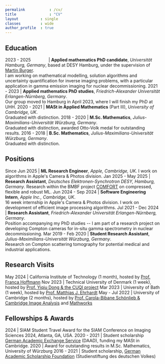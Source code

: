 ```yaml
---
permalink			: /cv/
title				: "CV"
layout 			: single
classes			: wide
author_profile	: true
---
```

## Education

2023 - 2025 <img width=50/> | **Applied mathematics PhD candidate**, *Universität Hamburg, Germany*, based at DESY Hamburg, under the supervision of [Martin Burger](https://helmholtz-imaging.de/person/prof-dr-martin-burger/).<br>I am working on mathematical modelling, solution algorithms and uncertainty quantification for inverse imaging problems, with a particular application in gamma emission imaging for nuclear decommissioning.
2021 - 2023 | **Applied mathematics PhD studies**, *Friedrich-Alexander Universität Erlangen-Nürnberg, Germany*.<br>Our group moved to Hamburg in April 2023, where I will finish my PhD at UHH.
2020 - 2021 | **MASt in Applied Mathematics** (Part III), *University of Cambridge, UK*.<br>Graduated with distinction.
2018 - 2020 | **M.Sc. Mathematics**, *Julius-Maximilians-Universität Würzburg, Germany*.<br>Graduated with distinction, awarded Otto-Volk medal for outstanding results.
2016 - 2018 | **B.Sc. Mathematics**, *Julius-Maximilians-Universität Würzburg, Germany*.<br>Graduated with distinction.

## Positions

Since Jun 2025 | **ML Research Engineer**, *Apple, Cambridge, UK*. I work on algorithms in Apple's Camera & Photos division.
Jan 2025 - May 2025 | **Research Assistant**, *Deutsches Elektronen-Synchrotron DESY, Hamburg, Germany*. Research within the BMBF project [COMFORT](https://www.mathematik.uni-wuerzburg.de/comfort/) on compressed, flexible and robust ML.
Jun 2024 - Sep 2024 | **Software Engineering Intern**, *Apple Inc., Cambridge, UK*.<br>16 week internship in Apple's Camera & Photos division. I work on development of efficient image processing algorithms.
Jul 2021 - Dec 2024 | **Research Assistant**, *Friedrich-Alexander Universität Erlangen-Nürnberg, Germany*.<br>Position accompanying my PhD studies -- I am part of a research project on developing Compton cameras for in-situ gamma spectrometry in nuclear decommissioning.
Mar 2019 - Feb 2020 | **Student Research Assistant**, *Julius-Maximilians-Universität Würzburg, Germany*.<br>Research on Compton scattering tomography for potential medical and industrial applications.

## Research Visits

May 2024 | California Institute of Technology (1 month), hosted by [Prof. Franca Hoffmann](https://francahoffmann.wordpress.com/)
Nov 2023 | Technical University of Denmark (1 week), hosted by [Prof. Yiqiu Dong & the CUQI project](https://sites.dtu.dk/cuqi)
Mar 2023 | University of Bath (1 week), hosted by [Prof. Matthias J. Ehrhardt](https://mehrhardt.github.io/)
May - Jul 2022 | University of Cambridge (2 months), hosted by [Prof. Carola-Bibane Schönlieb & Cambridge Image Analysis](https://www.damtp.cam.ac.uk/research/cia/cambridge-image-analysis) and [Mathworks](https://mathworks.com/)

## Fellowships & Awards

2024 | SIAM Student Travel Award for the SIAM Conference on Imaging Sciences 2024, Atlanta, GA, USA.
2020 - 2021 | Student scholarship [German Academic Exchange Service](https://www.daad.org/en) (DAAD), funding my MASt in Cambridge.
2020 | Award for outstanding results in M.Sc. Mathematics, University of Würzburg
2016 - 2021 | Student scholarship, [German Academic Scholarship Foundation](https://www.studienstiftung.de/en/) (Studienstiftung des deutschen Volkes)
